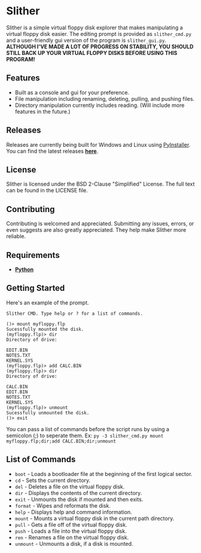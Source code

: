 # Slither
Slither is a simple virtual floppy disk explorer that makes manipulating a virtual floppy disk easier. The editing prompt is provided as `slither_cmd.py` and a user-friendly gui version of the program is `slither_gui.py`. **ALTHOUGH I'VE MADE A LOT OF PROGRESS ON STABILITY, YOU SHOULD STILL BACK UP YOUR VIRTUAL FLOPPY DISKS BEFORE USING THIS PROGRAM!**

## Features
* Built as a console and gui for your preference.
* File manipulation including renaming, deleting, pulling, and pushing files.
* Directory manipulation currently includes reading. (Will include more features in the future.)

## Releases
Releases are currently being built for Windows and Linux using [PyInstaller](https://github.com/pyinstaller/pyinstaller). You can find the latest releases **[here](https://github.com/I8087/Slither/releases)**.

## License
Slither is licensed under the BSD 2-Clause "Simplified" License. The full text can be found in the LICENSE file.

## Contributing
Contributing is welcomed and appreciated. Submitting any issues, errors, or even suggests are also greatly appreciated. They help make Slither more reliable.

## Requirements
* [**Python**](https://www.python.org/downloads/)

## Getting Started
Here's an example of the prompt.

```
Slither CMD. Type help or ? for a list of commands.

()> mount myfloppy.flp
Sucessfully mounted the disk.
(myfloppy.flp)> dir
Directory of drive:

EDIT.BIN
NOTES.TXT
KERNEL.SYS
(myfloppy.flp)> add CALC.BIN
(myfloppy.flp)> dir
Directory of drive:

CALC.BIN
EDIT.BIN
NOTES.TXT
KERNEL.SYS
(myfloppy.flp)> unmount
Sucessfully unmounted the disk.
()> exit
```

You can pass a list of commands before the script runs by using a semicolon (;) to seperate them. Ex: `py -3 slither_cmd.py mount myfloppy.flp;dir;add CALC.BIN;dir;unmount`

## List of Commands
* `boot` - Loads a bootloader file at the beginning of the first logical sector.
* `cd` - Sets the current directory.
* `del` - Deletes a file on the virtual floppy disk.
* `dir` - Displays the contents of the current directory.
* `exit` - Unmounts the disk if mounted and then exits.
* `format` - Wipes and reformats the disk.
* `help` - Displays help and command information.
* `mount` - Mounts a virtual floppy disk in the current path directory.
* `pull` - Gets a file off of the virtual floppy disk.
* `push` - Loads a file into the virtual floppy disk.
* `ren` - Renames a file on the virtual floppy disk.
* `unmount` - Unmounts a disk, if a disk is mounted.
